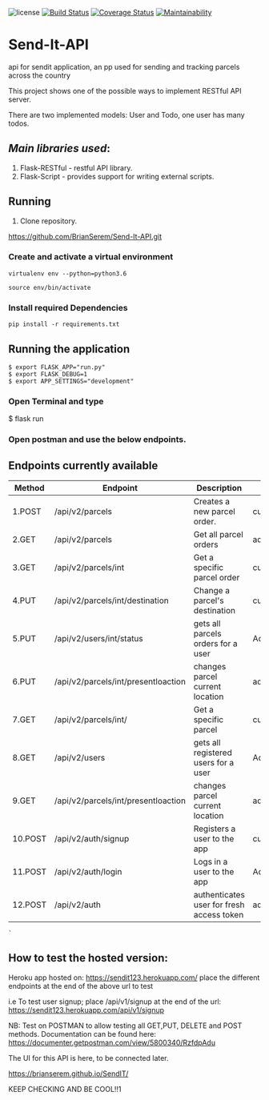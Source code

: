 ![license](https://img.shields.io/github/license/mashape/apistatus.svg)
[![Build Status](https://travis-ci.com/BrianSerem/Send-It-API.svg?branch=develop)](https://travis-ci.com/BrianSerem/Send-It-API)
[![Coverage Status](https://coveralls.io/repos/github/BrianSerem/Send-It-API/badge.svg?branch=develop)](https://coveralls.io/github/BrianSerem/Send-It-API?branch=develop)
[![Maintainability](https://api.codeclimate.com/v1/badges/609b635d8231deaa3689/maintainability)](https://codeclimate.com/github/BrianSerem/Send-It-API/maintainability)

# Send-It-API
api for sendit application, an pp used for sending and tracking parcels across the country

This project shows one of the possible ways to implement RESTful API server.

There are two implemented models: User and Todo, one user has many todos.

## _Main libraries used_:

1. Flask-RESTful - restful API library.
2. Flask-Script - provides support for writing external scripts.



## Running 

1. Clone repository.

https://github.com/BrianSerem/Send-It-API.git

### Create and activate a virtual environment

    virtualenv env --python=python3.6

    source env/bin/activate

### Install required Dependencies

    pip install -r requirements.txt

## Running the application

```
$ export FLASK_APP="run.py"
$ export FLASK_DEBUG=1
$ export APP_SETTINGS="development"
```
### Open Terminal and type
$ flask run

### Open postman and use the below endpoints.


## Endpoints currently available
| Method | Endpoint                        | Description                           | User-type         |
| ------ | ------------------------------- | ------------------------------------- | ------------  |
|1.POST   | /api/v2/parcels                | Creates a new parcel order.|customers        |
|2.GET   | /api/v2/parcels                 | Get all parcel orders                    | admin         |
|3.GET    |/api/v2/parcels/int      | Get a specific parcel order          | customers/admin   |
|4.PUT| /api/v2/parcels/int/destination|Change a parcel's destination| customers       |
|5.PUT| /api/v2/users/int/status| gets all parcels orders for a user| Admin         |
|6.PUT| /api/v2/parcels/int/presentloaction|changes parcel current location|admin  
|7.GET| /api/v2/parcels/int/|Get a specific parcel|customers/admin   |
|8.GET| /api/v2/users| gets all registered users for a user| Admin         |
|9.GET| /api/v2/parcels/int/presentloaction|changes parcel current location|admin 
|10.POST| /api/v2/auth/signup|Registers a user to the app| customers       |
|11.POST| /api/v2/auth/login|Logs in a user to the app| Admin         |
|12.POST| /api/v2/auth|authenticates user for fresh access token|admin   



	`
## How to test the hosted version:
Heroku app hosted on: 
https://sendit123.herokuapp.com/
place the different endpoints at the end of the above url to test

i.e To test user signup; place /api/v1/signup at the end of the url:
https://sendit123.herokuapp.com/api/v1/signup

NB: Test on POSTMAN to allow testing all GET,PUT, DELETE and POST methods.
Documentation can be found here:
https://documenter.getpostman.com/view/5800340/RzfdpAdu

The UI for this API is here, to be connected later.

https://brianserem.github.io/SendIT/


KEEP CHECKING AND BE COOL!!1
